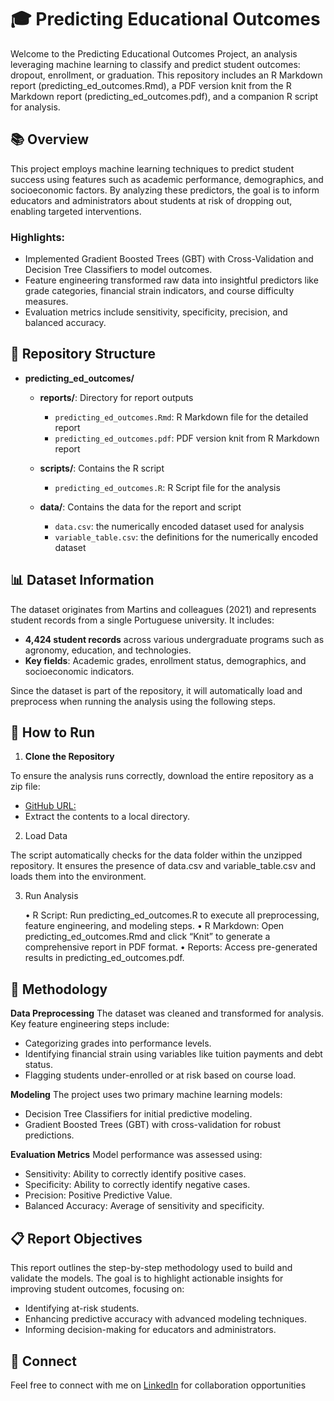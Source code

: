 # 🎓 Predicting Educational Outcomes

Welcome to the Predicting Educational Outcomes Project, an analysis leveraging machine learning to classify and predict student outcomes: dropout, enrollment, or graduation. This repository includes an R Markdown report (predicting_ed_outcomes.Rmd), a PDF version knit from the R Markdown report (predicting_ed_outcomes.pdf), and a companion R script for analysis.

## 📚 Overview

This project employs machine learning techniques to predict student success using features such as academic performance, demographics, and socioeconomic factors. By analyzing these predictors, the goal is to inform educators and administrators about students at risk of dropping out, enabling targeted interventions.

### Highlights:

- Implemented Gradient Boosted Trees (GBT) with Cross-Validation and Decision Tree Classifiers to model outcomes.
- Feature engineering transformed raw data into insightful predictors like grade categories, financial strain indicators, and course difficulty measures.
- Evaluation metrics include sensitivity, specificity, precision, and balanced accuracy.

## 📂 Repository Structure
- **predicting_ed_outcomes/**
  - **reports/**: Directory for report outputs
  
    - `predicting_ed_outcomes.Rmd`: R Markdown file for the detailed report
    - `predicting_ed_outcomes.pdf`: PDF version knit from R Markdown report
  - **scripts/**: Contains the R script
    - `predicting_ed_outcomes.R`: R Script file for the analysis
  - **data/**: Contains the data for the report and script
    - `data.csv`: the numerically encoded dataset used for analysis
    - `variable_table.csv`: the definitions for the numerically encoded dataset


## 📊 Dataset Information

The dataset originates from Martins and colleagues (2021) and represents student records from a single Portuguese university. It includes:

- **4,424 student records** across various undergraduate programs such as agronomy, education, and technologies.
- **Key fields**: Academic grades, enrollment status, demographics, and socioeconomic indicators.

Since the dataset is part of the repository, it will automatically load and preprocess when running the analysis using the following steps.


## 🚀 How to Run

1. **Clone the Repository**

To ensure the analysis runs correctly, download the entire repository as a zip file:

- [GitHub URL:]([https://github.com/KevinWMcGowan/predicting_ed_outcomes.git])
- Extract the contents to a local directory.

2. Load Data

The script automatically checks for the data folder within the unzipped repository. It ensures the presence of data.csv and variable_table.csv and loads them into the environment.

3. Run Analysis

	•	R Script: Run predicting_ed_outcomes.R to execute all preprocessing, feature engineering, and modeling steps.
	•	R Markdown: Open predicting_ed_outcomes.Rmd and click “Knit” to generate a comprehensive report in PDF format.
	•	Reports: Access pre-generated results in predicting_ed_outcomes.pdf.


## 🧠 Methodology

**Data Preprocessing**
The dataset was cleaned and transformed for analysis. Key feature engineering steps include:

- Categorizing grades into performance levels.
- Identifying financial strain using variables like tuition payments and debt status.
- Flagging students under-enrolled or at risk based on course load.

**Modeling**
The project uses two primary machine learning models:

- Decision Tree Classifiers for initial predictive modeling.
- Gradient Boosted Trees (GBT) with cross-validation for robust predictions.

**Evaluation Metrics**
Model performance was assessed using:

- Sensitivity: Ability to correctly identify positive cases.
- Specificity: Ability to correctly identify negative cases.
- Precision: Positive Predictive Value.
- Balanced Accuracy: Average of sensitivity and specificity.

## 📋 Report Objectives

This report outlines the step-by-step methodology used to build and validate the models. The goal is to highlight actionable insights for improving student outcomes, focusing on:

- Identifying at-risk students.
- Enhancing predictive accuracy with advanced modeling techniques.
- Informing decision-making for educators and administrators.

## 🤝 Connect

Feel free to connect with me on [LinkedIn](https://www.linkedin.com/in/kevin-w-mcgowan-m-s-iop/) for collaboration opportunities
